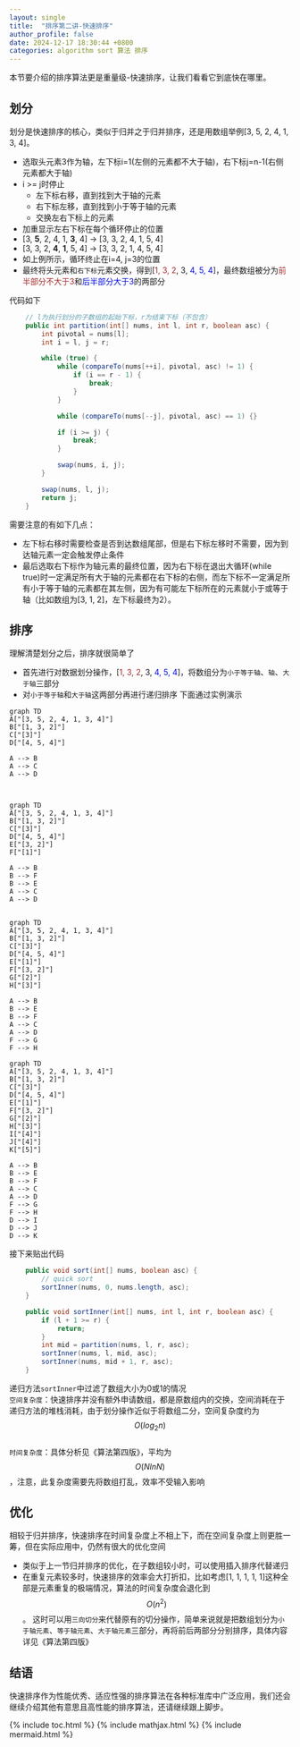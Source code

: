 ```yaml
---
layout: single
title:  "排序第二讲-快速排序"
author_profile: false
date: 2024-12-17 18:30:44 +0800
categories: algorithm sort 算法 排序
---
```

本节要介绍的排序算法更是重量级-快速排序，让我们看看它到底快在哪里。

## 划分
划分是快速排序的核心，类似于归并之于归并排序，还是用数组举例[3, 5, 2, 4, 1, 3, 4]。
+ 选取头元素3作为轴，左下标i=1(左侧的元素都不大于轴)，右下标j=n-1(右侧元素都大于轴)
+ i >= j时停止
    + 左下标右移，直到找到大于轴的元素 
    + 右下标左移，直到找到小于等于轴的元素
    + 交换左右下标上的元素
+ 加重显示左右下标在每个循环停止的位置
+ [3, **5**, 2, 4, 1, **3**, 4] -> [3, 3, 2, 4, 1, 5, 4]
+ [3, 3, 2, **4**, **1**, 5, 4] -> [3, 3, 2, 1, 4, 5, 4]
+ 如上例所示，循环终止在i=4, j=3的位置
+ 最终将头元素和`右下标`元素交换，得到[<font color="brown">1, 3, 2</font>, 3, <font color="light-blue">4, 5, 4</font>]，最终数组被分为<font color="brown">前半部分不大于3</font>和<font color="light-blue">后半部分大于3</font>的两部分

代码如下
```java
    // l为执行划分的子数组的起始下标，r为结束下标（不包含）
    public int partition(int[] nums, int l, int r, boolean asc) {
        int pivotal = nums[l];
        int i = l, j = r;

        while (true) {
            while (compareTo(nums[++i], pivotal, asc) != 1) {
                if (i == r - 1) {
                    break;
                }
            }

            while (compareTo(nums[--j], pivotal, asc) == 1) {}

            if (i >= j) {
                break;
            }

            swap(nums, i, j);
        }

        swap(nums, l, j);
        return j;
    }
```
需要注意的有如下几点：
+ 左下标右移时需要检查是否到达数组尾部，但是右下标左移时不需要，因为到达轴元素一定会触发停止条件
+ 最后选取右下标作为轴元素的最终位置，因为右下标在退出大循环(while true)时一定满足所有大于轴的元素都在右下标的右侧，而左下标不一定满足所有小于等于轴的元素都在其左侧，因为有可能左下标所在的元素就小于或等于轴（比如数组为[3, 1, 2]，左下标最终为2）。

## 排序
理解清楚划分之后，排序就很简单了
+ 首先进行对数据划分操作，[<font color="brown">1, 3, 2</font>, 3, <font color="light-blue">4, 5, 4</font>]，将数组分为`小于等于轴`、`轴`、`大于轴`三部分
+ 对`小于等于轴`和`大于轴`这两部分再进行递归排序
下面通过实例演示
  
```mermaid
graph TD 
A["[3, 5, 2, 4, 1, 3, 4]"]
B["[1, 3, 2]"]
C["[3]"]
D["[4, 5, 4]"]

A --> B
A --> C
A --> D
```

```mermaid


graph TD 
A["[3, 5, 2, 4, 1, 3, 4]"]
B["[1, 3, 2]"]
C["[3]"]
D["[4, 5, 4]"]
E["[3, 2]"]
F["[1]"]

A --> B
B --> F
B --> E
A --> C
A --> D
```

```mermaid

graph TD 
A["[3, 5, 2, 4, 1, 3, 4]"]
B["[1, 3, 2]"]
C["[3]"]
D["[4, 5, 4]"]
E["[1]"]
F["[3, 2]"]
G["[2]"]
H["[3]"]

A --> B
B --> E
B --> F
A --> C
A --> D
F --> G
F --> H
```

```mermaid
graph TD 
A["[3, 5, 2, 4, 1, 3, 4]"]
B["[1, 3, 2]"]
C["[3]"]
D["[4, 5, 4]"]
E["[1]"]
F["[3, 2]"]
G["[2]"]
H["[3]"]
I["[4]"]
J["[4]"]
K["[5]"]

A --> B
B --> E
B --> F
A --> C
A --> D
F --> G
F --> H
D --> I
D --> J
D --> K
```

接下来贴出代码
```java
    public void sort(int[] nums, boolean asc) {
        // quick sort
        sortInner(nums, 0, nums.length, asc);
    }

    public void sortInner(int[] nums, int l, int r, boolean asc) {
        if (l + 1 >= r) {
            return;
        }
        int mid = partition(nums, l, r, asc);
        sortInner(nums, l, mid, asc);
        sortInner(nums, mid + 1, r, asc);
    }
```
递归方法`sortInner`中过滤了数组大小为0或1的情况<br>
`空间复杂度`：快速排序并没有额外申请数组，都是原数组内的交换，空间消耗在于递归方法的堆栈消耗，由于划分操作近似于将数组二分，空间复杂度约为$$O(log_{2}n)$$<br>
`时间复杂度`：具体分析见《算法第四版》，平均为$$O(NlnN)$$，注意，此复杂度需要先将数组打乱，效率不受输入影响

## 优化
相较于归并排序，快速排序在时间复杂度上不相上下，而在空间复杂度上则更胜一筹，但在实际应用中，仍然有很大的优化空间
+ 类似于上一节归并排序的优化，在子数组较小时，可以使用插入排序代替递归
+ 在重复元素较多时，快速排序的效率会大打折扣，比如考虑[1, 1, 1, 1, 1]这种全部是元素重复的极端情况，算法的时间复杂度会退化到$$O(n^2)$$。
  这时可以用`三向切分`来代替原有的切分操作，简单来说就是把数组划分为`小于轴元素`、`等于轴元素`、`大于轴元素`三部分，再将前后两部分分别排序，具体内容详见《算法第四版》


## 结语
快速排序作为性能优秀、适应性强的排序算法在各种标准库中广泛应用，我们还会继续介绍其他有意思且高性能的排序算法，还请继续跟上脚步。

{% include toc.html %}
{% include mathjax.html %}
{% include mermaid.html %}